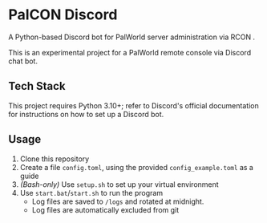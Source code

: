 # PalCON Discord
A Python-based Discord bot for PalWorld server administration via RCON .

This is an experimental project for a PalWorld remote console via Discord chat bot.

## Tech Stack
This project requires Python 3.10+; refer to Discord's official documentation for
instructions on how to set up a Discord bot. 

## Usage
1. Clone this repository
2. Create a file `config.toml`, using the provided `config_example.toml` as a guide
3. *(Bash-only)* Use `setup.sh` to set up your virtual environment
4. Use `start.bat`/`start.sh` to run the program
    - Log files are saved to `/logs` and rotated at midnight.
    - Log files are automatically excluded from git